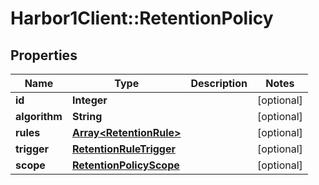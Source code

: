 # Harbor1Client::RetentionPolicy

## Properties
Name | Type | Description | Notes
------------ | ------------- | ------------- | -------------
**id** | **Integer** |  | [optional] 
**algorithm** | **String** |  | [optional] 
**rules** | [**Array&lt;RetentionRule&gt;**](RetentionRule.md) |  | [optional] 
**trigger** | [**RetentionRuleTrigger**](RetentionRuleTrigger.md) |  | [optional] 
**scope** | [**RetentionPolicyScope**](RetentionPolicyScope.md) |  | [optional] 


